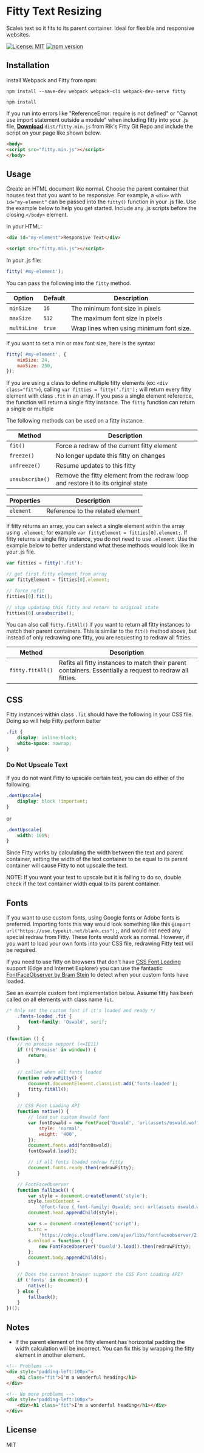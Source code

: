 # Fitty Text Resizing

Scales text so it fits to its parent container. Ideal for flexible and responsive websites.

[![License: MIT](https://img.shields.io/badge/license-MIT-blue.svg)](https://github.com/rikschennink/fitty/blob/gh-pages/LICENSE)
[![npm version](https://badge.fury.io/js/fitty.svg)](https://badge.fury.io/js/fitty)

## Installation

Install Webpack and Fitty from npm:

```
npm install --save-dev webpack webpack-cli webpack-dev-serve fitty
```
```
npm install
```

If you run into errors like "ReferenceError: require is not defined" or "Cannot use import statement outside a module" when including fitty into your .js file, **[Download](https://github.com/rikschennink/fitty)** `dist/fitty.min.js` from Rik's Fitty Git Repo and include the script on your page like shown below.

```html
<body>
<script src="fitty.min.js"></script>
</body>
```

## Usage

Create an HTML document like normal. Choose the parent container that houses text that you want to be responsive. For example, a `<div>` with `id="my-element"` can be passed into the `fitty()` function in your .js file. 
Use the example below to help you get started. Include any .js scripts before the closing `</body>` element.

In your HTML:
```html
<div id="my-element">Responsive Text</div>

<script src="fitty.min.js"></script>
```

In your .js file:
```javascript
fitty('#my-element');
```

You can pass the following into the `fitty` method.

| Option             | Default                | Description                                                                                                                                                                                                                                                                                       |
| ------------------ | ---------------------- | ------------------------------------------------------------------------------------------------------------------------------------------------------------------------------------------------------------------------------------------------------------------------------------------------- |
| `minSize`          | `16`                   | The minimum font size in pixels                                                                                                                                                                                                                                                                   |
| `maxSize`          | `512`                  | The maximum font size in pixels                                                                                                                                                                                                                                                                   |
| `multiLine`        | `true`                 | Wrap lines when using minimum font size.                                                                                                               

If you want to set a min or max font size, here is the syntax:

```javascript
fitty('#my-element', {
    minSize: 24,
    maxSize: 250,
});
```

If you are using a class to define multiple fitty elements (ex: `<div class="fit">`), calling `var fitties = fitty('.fit');` will return every fitty element with class `.fit` in an array. If you pass a single element reference, the function will return a single fitty instance. 
The `fitty` function can return a single or multiple 

The following methods can be used on a fitty instance.

| Method          | Description                                                                        |
| --------------- | ---------------------------------------------------------------------------------- |
| `fit()`         | Force a redraw of the current fitty element                                        |
| `freeze()`      | No longer update this fitty on changes                                             |
| `unfreeze()`    | Resume updates to this fitty                                                       |
| `unsubscribe()` | Remove the fitty element from the redraw loop and restore it to its original state |

| Properties | Description                      |
| ---------- | -------------------------------- |
| `element`  | Reference to the related element |

If fitty returns an array, you can select a single element within the array using `.element`; for example `var fittyElement = fitties[0].element;`. If fitty returns a single fitty instance, you do not need to use `.element`. Use the example below to better understand what these methods would look like in your .js file. 

```javascript
var fitties = fitty('.fit');

// get first fitty element from array
var fittyElement = fitties[0].element;

// force refit 
fitties[0].fit();

// stop updating this fitty and return to original state
fitties[0].unsubscribe();
```

You can also call `fitty.fitAll()` if you want to return all fitty instances to match their parent containers. This is similar to the `fit()` method above, but instead of only redrawing one fitty, you are requesting to redraw all fitties. 

| Method           | Description                                                                                               |
| ---------------- | --------------------------------------------------------------------------------------------------------- |
| `fitty.fitAll()` | Refits all fitty instances to match their parent containers. Essentially a request to redraw all fitties. |

## CSS

Fitty instances within class `.fit` should have the following in your CSS file. Doing so will help Fitty perform better

```css
.fit {
    display: inline-block;
    white-space: nowrap;
}
```

### Do Not Upscale Text

If you do not want Fitty to upscale certain text, you can do either of the following:

```css
.dontUpscale{
    display: block !important;
}
```

or 

```css
.dontUpscale{
    width: 100%;
}
```

Since Fitty works by calculating the width between the text and parent container, setting the width of the text container to be equal to its parent container will cause Fitty to not upscale the text. 

NOTE: If you want your text to upscale but it is failing to do so, double check if the text container width equal to its parent container. 


## Fonts

If you want to use custom fonts, using Google fonts or Adobe fonts is preferred. Importing fonts this way would look something like this `@import url("https://use.typekit.net/blank.css");`, and would not need any special redraw from Fitty. These fonts would work as normal. However, if you want to load your own fonts into your CSS file, redrawing Fitty text will be required. 

If you need to use fitty on browsers that don't have [CSS Font Loading](http://caniuse.com/#feat=font-loading) support (Edge and Internet Explorer) you can use the fantastic [FontFaceObserver by Bram Stein](https://github.com/bramstein/fontfaceobserver) to detect when your custom fonts have loaded.

See an example custom font implementation below. Assume fitty has been called on all elements with class name `fit`.

```css
/* Only set the custom font if it's loaded and ready */
    .fonts-loaded .fit {
        font-family: 'Oswald', serif;
    }
```

```javascript
(function () {
    // no promise support (<=IE11)
    if (!('Promise' in window)) {
        return;
    }

    // called when all fonts loaded
    function redrawFitty() {
        document.documentElement.classList.add('fonts-loaded');
        fitty.fitAll();
    }

    // CSS Font Loading API
    function native() {
        // load our custom Oswald font
        var fontOswald = new FontFace('Oswald', 'url(assets/oswald.woff2)', {
            style: 'normal',
            weight: '400',
        });
        document.fonts.add(fontOswald);
        fontOswald.load();

        // if all fonts loaded redraw fitty
        document.fonts.ready.then(redrawFitty);
    }

    // FontFaceObserver
    function fallback() {
        var style = document.createElement('style');
        style.textContent =
            '@font-face { font-family: Oswald; src: url(assets oswald.woff2) format("woff2");}';
        document.head.appendChild(style);

        var s = document.createElement('script');
        s.src =
            'https://cdnjs.cloudflare.com/ajax/libs/fontfaceobserver/2.0.13/fontfaceobserver.standalone.js';
        s.onload = function () {
            new FontFaceObserver('Oswald').load().then(redrawFitty);
        };
        document.body.appendChild(s);
    }

    // Does the current browser support the CSS Font Loading API?
    if ('fonts' in document) {
        native();
    } else {
        fallback();
    }
})();
```

## Notes

-   If the parent element of the fitty element has horizontal padding the width calculation will be incorrect. You can fix this by wrapping the fitty element in another element.

```html
<!-- Problems -->
<div style="padding-left:100px">
    <h1 class="fit">I'm a wonderful heading</h1>
</div>
```

```html
<!-- No more problems -->
<div style="padding-left:100px">
    <div><h1 class="fit">I'm a wonderful heading</h1></div>
</div>
```

## License

MIT
